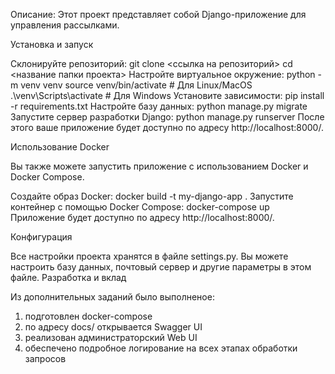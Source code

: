 Описание: Этот проект представляет собой Django-приложение для управления рассылками.

Установка и запуск

Склонируйте репозиторий:
git clone <ссылка на репозиторий>
cd <название папки проекта>
Настройте виртуальное окружение:
python -m venv venv
source venv/bin/activate  # Для Linux/MacOS
.\venv\Scripts\activate  # Для Windows
Установите зависимости:
pip install -r requirements.txt
Настройте базу данных:
python manage.py migrate
Запустите сервер разработки Django:
python manage.py runserver
После этого ваше приложение будет доступно по адресу http://localhost:8000/.

Использование Docker

Вы также можете запустить приложение с использованием Docker и Docker Compose.

Создайте образ Docker:
docker build -t my-django-app .
Запустите контейнер с помощью Docker Compose:
docker-compose up
Приложение будет доступно по адресу http://localhost:8000/.

Конфигурация

Все настройки проекта хранятся в файле settings.py. Вы можете настроить базу данных, почтовый сервер и другие параметры в этом файле.
Разработка и вклад

Из дополнительных заданий было выполненое: 
1) подготовлен docker-compose
2) по адресу docs/ открывается Swagger UI
3) реализован администраторский Web UI
4) обеспечено подробное логирование на всех этапах обработки запросов




